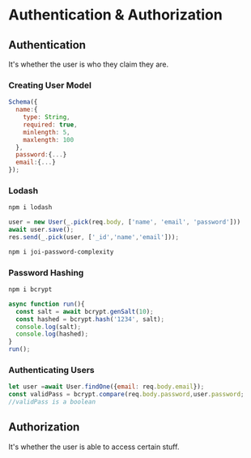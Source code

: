 # Authentication & Authorization

## Authentication

It's whether the user is who they claim they are.

### Creating User Model

```js
Schema({
  name:{
    type: String,
    required: true,
    minlength: 5,
    maxlength: 100
  },
  password:{...}
  email:{...}
});
```

### Lodash

```bash
npm i lodash
```
```js
user = new User(_.pick(req.body, ['name', 'email', 'password']))
await user.save();
res.send(_.pick(user, ['_id','name','email']));

```
```bash
npm i joi-password-complexity
```
### Password Hashing
```bash
npm i bcrypt
```
```js
async function run(){
  const salt = await bcrypt.genSalt(10);
  const hashed = bcrypt.hash('1234', salt);
  console.log(salt);
  console.log(hashed);
}
run();
```

### Authenticating Users
```js
let user =await User.findOne({email: req.body.email});
const validPass = bcrypt.compare(req.body.password,user.password;
//validPass is a boolean
```


## Authorization

It's whether the user is able to access certain stuff.
